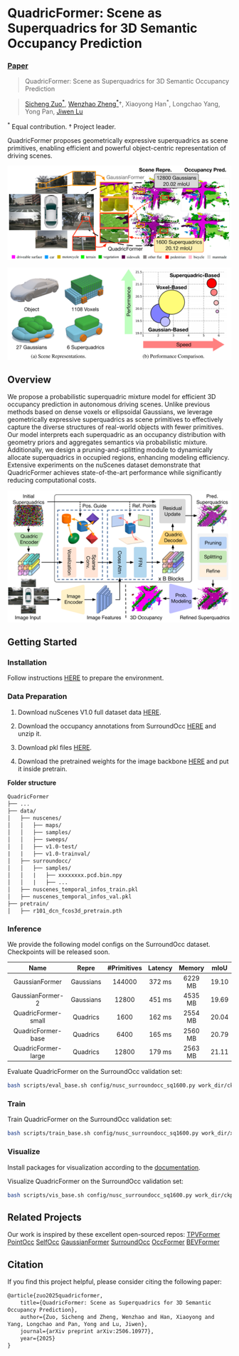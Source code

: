 # QuadricFormer: Scene as Superquadrics for 3D Semantic Occupancy Prediction
### [Paper](https://arxiv.org/abs/2506.10977)

> QuadricFormer: Scene as Superquadrics for 3D Semantic Occupancy Prediction

> [Sicheng Zuo<sup>\*</sup>](https://scholar.google.com/citations?user=11kh6C4AAAAJ&hl=en&oi=ao), [Wenzhao Zheng<sup>\*</sup>](https://wzzheng.net/)$\dagger$,  Xiaoyong Han<sup>*</sup>, Longchao Yang, Yong Pan, [Jiwen Lu](http://ivg.au.tsinghua.edu.cn/Jiwen_Lu/)

<sup>\*</sup> Equal contribution. $\dagger$ Project leader.

QuadricFormer proposes geometrically expressive superquadrics as scene primitives, enabling efficient and powerful object-centric representation of driving scenes.

![teaser](./assets/teaser.png)

![repre](./assets/repre.png)

## Overview
We propose a probabilistic superquadric mixture model for efficient 3D occupancy prediction in autonomous driving scenes. Unlike previous methods based on dense voxels or ellipsoidal Gaussians, we leverage geometrically expressive superquadrics as scene primitives to effectively capture the diverse structures of real-world objects with fewer primitives. Our model interprets each superquadric as an occupancy distribution with geometry priors and aggregates semantics via probabilistic mixture. Additionally, we design a pruning-and-splitting module to dynamically allocate superquadrics in occupied regions, enhancing modeling efficiency. Extensive experiments on the nuScenes dataset demonstrate that QuadricFormer achieves state-of-the-art performance while significantly reducing computational costs.

![overview](./assets/framework.png)

## Getting Started

### Installation
Follow instructions [HERE](docs/installation.md) to prepare the environment.

### Data Preparation
1. Download nuScenes V1.0 full dataset data [HERE](https://www.nuscenes.org/download).

2. Download the occupancy annotations from SurroundOcc [HERE](https://github.com/weiyithu/SurroundOcc) and unzip it.

3. Download pkl files [HERE](https://cloud.tsinghua.edu.cn/d/095a624d621b4aa98cf9/).

4. Download the pretrained weights for the image backbone [HERE](https://cloud.tsinghua.edu.cn/f/00fea9c23eac448ea9f5/) and put it inside pretrain.

**Folder structure**
```
QuadricFormer
├── ...
├── data/
│   ├── nuscenes/
│   │   ├── maps/
│   │   ├── samples/
│   │   ├── sweeps/
│   │   ├── v1.0-test/
|   |   ├── v1.0-trainval/
│   ├── surroundocc/
│   │   ├── samples/
│   │   |   ├── xxxxxxxx.pcd.bin.npy
│   │   |   ├── ...
│   ├── nuscenes_temporal_infos_train.pkl
│   ├── nuscenes_temporal_infos_val.pkl
├── pretrain/
│   ├── r101_dcn_fcos3d_pretrain.pth
```

### Inference
We provide the following model configs on the SurroundOcc dataset. Checkpoints will be released soon.

| Name  | Repre | #Primitives | Latency | Memory| mIoU |
| :---: | :---: | :---: | :---: | :---: | :---: |
| GaussianFormer | Gaussians | 144000 | 372 ms | 6229 MB | 19.10 |
| GaussianFormer-2 | Gaussians | 12800 | 451 ms | 4535 MB | 19.69 |
| QuadricFormer-small | Quadrics | 1600  | 162 ms | 2554 MB | 20.04 |
| QuadricFormer-base | Quadrics | 6400  | 165 ms | 2560 MB | 20.79 |
| QuadricFormer-large | Quadrics | 12800  | 179 ms | 2563 MB | 21.11 |

Evaluate QuadricFormer on the SurroundOcc validation set:
```bash
bash scripts/eval_base.sh config/nusc_surroundocc_sq1600.py work_dir/ckpt.pth work_dir/xxxx
```

### Train

Train QuadricFormer on the SurroundOcc validation set:
```bash
bash scripts/train_base.sh config/nusc_surroundocc_sq1600.py work_dir/xxxx
```

### Visualize
Install packages for visualization according to the [documentation](docs/installation.md).

Visualize QuadricFormer on the SurroundOcc validation set:
```bash
bash scripts/vis_base.sh config/nusc_surroundocc_sq1600.py work_dir/ckpt.pth scene-0098 work_dir/xxxx
```

## Related Projects

Our work is inspired by these excellent open-sourced repos:
[TPVFormer](https://github.com/wzzheng/TPVFormer)
[PointOcc](https://github.com/wzzheng/PointOcc)
[SelfOcc](https://github.com/huang-yh/SelfOcc)
[GaussianFormer](https://github.com/huang-yh/GaussianFormer)
[SurroundOcc](https://github.com/weiyithu/SurroundOcc) 
[OccFormer](https://github.com/zhangyp15/OccFormer)
[BEVFormer](https://github.com/fundamentalvision/BEVFormer)

## Citation

If you find this project helpful, please consider citing the following paper:
```
@article{zuo2025quadricformer,
    title={QuadricFormer: Scene as Superquadrics for 3D Semantic Occupancy Prediction},
    author={Zuo, Sicheng and Zheng, Wenzhao and Han, Xiaoyong and Yang, Longchao and Pan, Yong and Lu, Jiwen},
    journal={arXiv preprint arXiv:2506.10977},
    year={2025}
}
